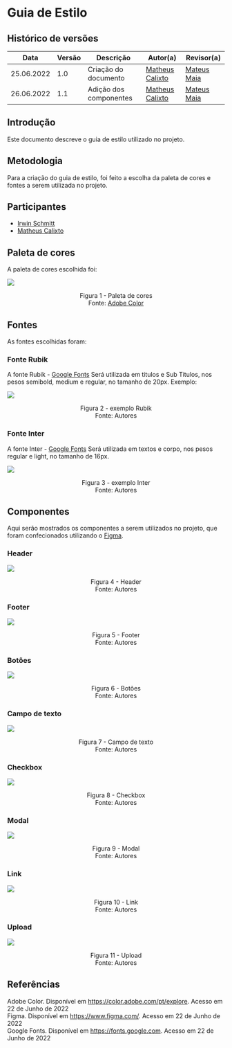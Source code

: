 # Guia de Estilo

## Histórico de versões
| Data       | Versão | Descrição              | Autor(a)                                         | Revisor(a)                                       |
| ---------- | ------ | ---------------------- | ------------------------------------------------ | ------------------------------------------------ |
| 25.06.2022 | 1.0    | Criação do documento   | [Matheus Calixto](https://github.com/matheuscvp) | [Mateus Maia](https://github.com/mateusmaiamaia) |
| 26.06.2022 | 1.1    | Adição dos componentes | [Matheus Calixto](https://github.com/matheuscvp) | [Mateus Maia](https://github.com/mateusmaiamaia) |

## Introdução

Este documento descreve o guia de estilo utilizado no projeto.

## Metodologia

Para a criação do guia de estilo, foi feito a escolha da paleta de cores e fontes a serem utilizada no projeto.

## Participantes

- [Irwin Schmitt](https://github.com/irwinschmitt)
- [Matheus Calixto](https://github.com/matheuscvp)

## Paleta de cores

A paleta de cores escolhida foi:

<img src="../../images/guiaDeEstilo/AdobeColor-Teals.jpeg" align = "center" />
<p align = "center"> 
Figura 1 - Paleta de cores <br>
Fonte: <a href="https://color.adobe.com/pt/explore">Adobe Color</a>
</p>

## Fontes

As fontes escolhidas foram:

### Fonte Rubik

A fonte Rubik - <a href="https://fonts.google.com/specimen/Rubik">Google Fonts</a>
Será utilizada em titulos e Sub Titulos, nos pesos semibold, medium e regular, no tamanho de 20px.
Exemplo:

<img src="../../images/guiaDeEstilo/preview-title.png" align = "center" />
<p align = "center"> 
Figura 2 - exemplo Rubik <br>
Fonte: Autores
</p>

### Fonte Inter

A fonte Inter - <a href="https://fonts.google.com/specimen/Inter">Google Fonts</a>
Será utilizada em textos e corpo, nos pesos regular e light, no tamanho de 16px.

<img src="../../images/guiaDeEstilo/preview-body.png" align = "center" />
<p align = "center"> 
Figura 3 - exemplo Inter <br>
Fonte: Autores
</p>

## Componentes

Aqui serão mostrados os componentes a serem utilizados no projeto, que foram confecionados utilizando o [Figma](https://www.figma.com/).

### Header

<img src="../../images/componentes/Header.png" align = "center" />
<p align = "center"> 
Figura 4 - Header <br>
Fonte: Autores
</p>

### Footer

<img src="../../images/componentes/Footer.png" align = "center" />
<p align = "center"> 
Figura 5 - Footer <br>
Fonte: Autores
</p>

### Botões

<img src="../../images/componentes/Button.png" align = "center" />
<p align = "center"> 
Figura 6 - Botões <br>
Fonte: Autores
</p>

### Campo de texto

<img src="../../images/componentes/Input.png" align = "center" />
<p align = "center"> 
Figura 7 - Campo de texto <br>
Fonte: Autores
</p>

### Checkbox

<img src="../../images/componentes/Checkbox.png" align = "center" />
<p align = "center"> 
Figura 8 - Checkbox <br>
Fonte: Autores
</p>

### Modal

<img src="../../images/componentes/Modal.png" align = "center" />
<p align = "center"> 
Figura 9 - Modal <br>
Fonte: Autores
</p>

### Link

<img src="../../images/componentes/Link.png" align = "center" />
<p align = "center"> 
Figura 10 - Link <br>
Fonte: Autores
</p>

### Upload

<img src="../../images/componentes/Upload.png" align = "center" />
<p align = "center"> 
Figura 11 - Upload <br>
Fonte: Autores
</p>

## Referências

Adobe Color. Disponível em <a href="https://color.adobe.com/pt/explore">https://color.adobe.com/pt/explore</a>. Acesso em 22 de Junho de 2022 <br>
Figma. Disponível em <a href="https://www.figma.com/">https://www.figma.com/</a>. Acesso em 22 de Junho de 2022 <br>
Google Fonts. Disponível em <a href="https://fonts.google.com">https://fonts.google.com</a>. Acesso em 22 de Junho de 2022